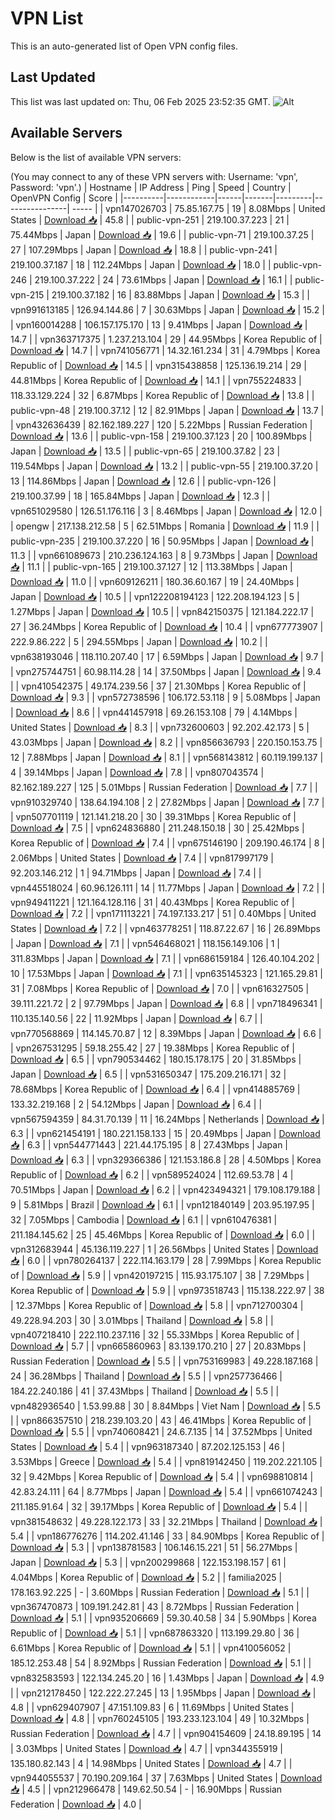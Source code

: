 # VPN List

This is an auto-generated list of Open VPN config files.

## Last Updated

This list was last updated on: Thu, 06 Feb 2025 23:52:35 GMT.
![Alt](https://repobeats.axiom.co/api/embed/186b98318ef1479477931607c1ad7d823f12451f.svg "Repobeats analytics image")

## Available Servers

Below is the list of available VPN servers:

(You may connect to any of these VPN servers with: Username: 'vpn', Password: 'vpn'.)
| Hostname | IP Address | Ping | Speed | Country | OpenVPN Config | Score |
|----------|------------|------|-------|---------|----------------| ----- |
| vpn147026703 | 75.85.167.75 | 19 | 8.08Mbps | United States | [Download 📥](./configs/server_0_US.ovpn) | 45.8 |
| public-vpn-251 | 219.100.37.223 | 21 | 75.44Mbps | Japan | [Download 📥](./configs/server_1_JP.ovpn) | 19.6 |
| public-vpn-71 | 219.100.37.25 | 27 | 107.29Mbps | Japan | [Download 📥](./configs/server_2_JP.ovpn) | 18.8 |
| public-vpn-241 | 219.100.37.187 | 18 | 112.24Mbps | Japan | [Download 📥](./configs/server_3_JP.ovpn) | 18.0 |
| public-vpn-246 | 219.100.37.222 | 24 | 73.61Mbps | Japan | [Download 📥](./configs/server_4_JP.ovpn) | 16.1 |
| public-vpn-215 | 219.100.37.182 | 16 | 83.88Mbps | Japan | [Download 📥](./configs/server_5_JP.ovpn) | 15.3 |
| vpn991613185 | 126.94.144.86 | 7 | 30.63Mbps | Japan | [Download 📥](./configs/server_6_JP.ovpn) | 15.2 |
| vpn160014288 | 106.157.175.170 | 13 | 9.41Mbps | Japan | [Download 📥](./configs/server_7_JP.ovpn) | 14.7 |
| vpn363717375 | 1.237.213.104 | 29 | 44.95Mbps | Korea Republic of | [Download 📥](./configs/server_8_KR.ovpn) | 14.7 |
| vpn741056771 | 14.32.161.234 | 31 | 4.79Mbps | Korea Republic of | [Download 📥](./configs/server_9_KR.ovpn) | 14.5 |
| vpn315438858 | 125.136.19.214 | 29 | 44.81Mbps | Korea Republic of | [Download 📥](./configs/server_10_KR.ovpn) | 14.1 |
| vpn755224833 | 118.33.129.224 | 32 | 6.87Mbps | Korea Republic of | [Download 📥](./configs/server_11_KR.ovpn) | 13.8 |
| public-vpn-48 | 219.100.37.12 | 12 | 82.91Mbps | Japan | [Download 📥](./configs/server_12_JP.ovpn) | 13.7 |
| vpn432636439 | 82.162.189.227 | 120 | 5.22Mbps | Russian Federation | [Download 📥](./configs/server_13_RU.ovpn) | 13.6 |
| public-vpn-158 | 219.100.37.123 | 20 | 100.89Mbps | Japan | [Download 📥](./configs/server_14_JP.ovpn) | 13.5 |
| public-vpn-65 | 219.100.37.82 | 23 | 119.54Mbps | Japan | [Download 📥](./configs/server_15_JP.ovpn) | 13.2 |
| public-vpn-55 | 219.100.37.20 | 13 | 114.86Mbps | Japan | [Download 📥](./configs/server_16_JP.ovpn) | 12.6 |
| public-vpn-126 | 219.100.37.99 | 18 | 165.84Mbps | Japan | [Download 📥](./configs/server_17_JP.ovpn) | 12.3 |
| vpn651029580 | 126.51.176.116 | 3 | 8.46Mbps | Japan | [Download 📥](./configs/server_18_JP.ovpn) | 12.0 |
| opengw | 217.138.212.58 | 5 | 62.51Mbps | Romania | [Download 📥](./configs/server_19_RO.ovpn) | 11.9 |
| public-vpn-235 | 219.100.37.220 | 16 | 50.95Mbps | Japan | [Download 📥](./configs/server_20_JP.ovpn) | 11.3 |
| vpn661089673 | 210.236.124.163 | 8 | 9.73Mbps | Japan | [Download 📥](./configs/server_21_JP.ovpn) | 11.1 |
| public-vpn-165 | 219.100.37.127 | 12 | 113.38Mbps | Japan | [Download 📥](./configs/server_22_JP.ovpn) | 11.0 |
| vpn609126211 | 180.36.60.167 | 19 | 24.40Mbps | Japan | [Download 📥](./configs/server_23_JP.ovpn) | 10.5 |
| vpn122208194123 | 122.208.194.123 | 5 | 1.27Mbps | Japan | [Download 📥](./configs/server_24_JP.ovpn) | 10.5 |
| vpn842150375 | 121.184.222.17 | 27 | 36.24Mbps | Korea Republic of | [Download 📥](./configs/server_25_KR.ovpn) | 10.4 |
| vpn677773907 | 222.9.86.222 | 5 | 294.55Mbps | Japan | [Download 📥](./configs/server_26_JP.ovpn) | 10.2 |
| vpn638193046 | 118.110.207.40 | 17 | 6.59Mbps | Japan | [Download 📥](./configs/server_27_JP.ovpn) | 9.7 |
| vpn275744751 | 60.98.114.28 | 14 | 37.50Mbps | Japan | [Download 📥](./configs/server_28_JP.ovpn) | 9.4 |
| vpn410542375 | 49.174.239.56 | 37 | 21.30Mbps | Korea Republic of | [Download 📥](./configs/server_29_KR.ovpn) | 9.3 |
| vpn572738596 | 106.172.53.118 | 9 | 5.08Mbps | Japan | [Download 📥](./configs/server_30_JP.ovpn) | 8.6 |
| vpn441457918 | 69.26.153.108 | 79 | 4.14Mbps | United States | [Download 📥](./configs/server_31_US.ovpn) | 8.3 |
| vpn732600603 | 92.202.42.173 | 5 | 43.03Mbps | Japan | [Download 📥](./configs/server_32_JP.ovpn) | 8.2 |
| vpn856636793 | 220.150.153.75 | 12 | 7.88Mbps | Japan | [Download 📥](./configs/server_33_JP.ovpn) | 8.1 |
| vpn568143812 | 60.119.199.137 | 4 | 39.14Mbps | Japan | [Download 📥](./configs/server_34_JP.ovpn) | 7.8 |
| vpn807043574 | 82.162.189.227 | 125 | 5.01Mbps | Russian Federation | [Download 📥](./configs/server_35_RU.ovpn) | 7.7 |
| vpn910329740 | 138.64.194.108 | 2 | 27.82Mbps | Japan | [Download 📥](./configs/server_36_JP.ovpn) | 7.7 |
| vpn507701119 | 121.141.218.20 | 30 | 39.31Mbps | Korea Republic of | [Download 📥](./configs/server_37_KR.ovpn) | 7.5 |
| vpn624836880 | 211.248.150.18 | 30 | 25.42Mbps | Korea Republic of | [Download 📥](./configs/server_38_KR.ovpn) | 7.4 |
| vpn675146190 | 209.190.46.174 | 8 | 2.06Mbps | United States | [Download 📥](./configs/server_39_US.ovpn) | 7.4 |
| vpn817997179 | 92.203.146.212 | 1 | 94.71Mbps | Japan | [Download 📥](./configs/server_40_JP.ovpn) | 7.4 |
| vpn445518024 | 60.96.126.111 | 14 | 11.77Mbps | Japan | [Download 📥](./configs/server_41_JP.ovpn) | 7.2 |
| vpn949411221 | 121.164.128.116 | 31 | 40.43Mbps | Korea Republic of | [Download 📥](./configs/server_42_KR.ovpn) | 7.2 |
| vpn171113221 | 74.197.133.217 | 51 | 0.40Mbps | United States | [Download 📥](./configs/server_43_US.ovpn) | 7.2 |
| vpn463778251 | 118.87.22.67 | 16 | 26.89Mbps | Japan | [Download 📥](./configs/server_44_JP.ovpn) | 7.1 |
| vpn546468021 | 118.156.149.106 | 1 | 311.83Mbps | Japan | [Download 📥](./configs/server_45_JP.ovpn) | 7.1 |
| vpn686159184 | 126.40.104.202 | 10 | 17.53Mbps | Japan | [Download 📥](./configs/server_46_JP.ovpn) | 7.1 |
| vpn635145323 | 121.165.29.81 | 31 | 7.08Mbps | Korea Republic of | [Download 📥](./configs/server_47_KR.ovpn) | 7.0 |
| vpn616327505 | 39.111.221.72 | 2 | 97.79Mbps | Japan | [Download 📥](./configs/server_48_JP.ovpn) | 6.8 |
| vpn718496341 | 110.135.140.56 | 22 | 11.92Mbps | Japan | [Download 📥](./configs/server_49_JP.ovpn) | 6.7 |
| vpn770568869 | 114.145.70.87 | 12 | 8.39Mbps | Japan | [Download 📥](./configs/server_50_JP.ovpn) | 6.6 |
| vpn267531295 | 59.18.255.42 | 27 | 19.38Mbps | Korea Republic of | [Download 📥](./configs/server_51_KR.ovpn) | 6.5 |
| vpn790534462 | 180.15.178.175 | 20 | 31.85Mbps | Japan | [Download 📥](./configs/server_52_JP.ovpn) | 6.5 |
| vpn531650347 | 175.209.216.171 | 32 | 78.68Mbps | Korea Republic of | [Download 📥](./configs/server_53_KR.ovpn) | 6.4 |
| vpn414885769 | 133.32.219.168 | 2 | 54.12Mbps | Japan | [Download 📥](./configs/server_54_JP.ovpn) | 6.4 |
| vpn567594359 | 84.31.70.139 | 11 | 16.24Mbps | Netherlands | [Download 📥](./configs/server_55_NL.ovpn) | 6.3 |
| vpn621454191 | 180.221.158.133 | 15 | 20.49Mbps | Japan | [Download 📥](./configs/server_56_JP.ovpn) | 6.3 |
| vpn544771443 | 221.44.175.195 | 8 | 27.43Mbps | Japan | [Download 📥](./configs/server_57_JP.ovpn) | 6.3 |
| vpn329366386 | 121.153.186.8 | 28 | 4.50Mbps | Korea Republic of | [Download 📥](./configs/server_58_KR.ovpn) | 6.2 |
| vpn589524024 | 112.69.53.78 | 4 | 70.51Mbps | Japan | [Download 📥](./configs/server_59_JP.ovpn) | 6.2 |
| vpn423494321 | 179.108.179.188 | 9 | 5.81Mbps | Brazil | [Download 📥](./configs/server_60_BR.ovpn) | 6.1 |
| vpn121840149 | 203.95.197.95 | 32 | 7.05Mbps | Cambodia | [Download 📥](./configs/server_61_KH.ovpn) | 6.1 |
| vpn610476381 | 211.184.145.62 | 25 | 45.46Mbps | Korea Republic of | [Download 📥](./configs/server_62_KR.ovpn) | 6.0 |
| vpn312683944 | 45.136.119.227 | 1 | 26.56Mbps | United States | [Download 📥](./configs/server_63_US.ovpn) | 6.0 |
| vpn780264137 | 222.114.163.179 | 28 | 7.99Mbps | Korea Republic of | [Download 📥](./configs/server_64_KR.ovpn) | 5.9 |
| vpn420197215 | 115.93.175.107 | 38 | 7.29Mbps | Korea Republic of | [Download 📥](./configs/server_65_KR.ovpn) | 5.9 |
| vpn973518743 | 115.138.222.97 | 38 | 12.37Mbps | Korea Republic of | [Download 📥](./configs/server_66_KR.ovpn) | 5.8 |
| vpn712700304 | 49.228.94.203 | 30 | 3.01Mbps | Thailand | [Download 📥](./configs/server_67_TH.ovpn) | 5.8 |
| vpn407218410 | 222.110.237.116 | 32 | 55.33Mbps | Korea Republic of | [Download 📥](./configs/server_68_KR.ovpn) | 5.7 |
| vpn665860963 | 83.139.170.210 | 27 | 20.83Mbps | Russian Federation | [Download 📥](./configs/server_69_RU.ovpn) | 5.5 |
| vpn753169983 | 49.228.187.168 | 24 | 36.28Mbps | Thailand | [Download 📥](./configs/server_70_TH.ovpn) | 5.5 |
| vpn257736466 | 184.22.240.186 | 41 | 37.43Mbps | Thailand | [Download 📥](./configs/server_71_TH.ovpn) | 5.5 |
| vpn482936540 | 1.53.99.88 | 30 | 8.84Mbps | Viet Nam | [Download 📥](./configs/server_72_VN.ovpn) | 5.5 |
| vpn866357510 | 218.239.103.20 | 43 | 46.41Mbps | Korea Republic of | [Download 📥](./configs/server_73_KR.ovpn) | 5.5 |
| vpn740608421 | 24.6.7.135 | 14 | 37.52Mbps | United States | [Download 📥](./configs/server_74_US.ovpn) | 5.4 |
| vpn963187340 | 87.202.125.153 | 46 | 3.53Mbps | Greece | [Download 📥](./configs/server_75_GR.ovpn) | 5.4 |
| vpn819142450 | 119.202.221.105 | 32 | 9.42Mbps | Korea Republic of | [Download 📥](./configs/server_76_KR.ovpn) | 5.4 |
| vpn698810814 | 42.83.24.111 | 64 | 8.77Mbps | Japan | [Download 📥](./configs/server_77_JP.ovpn) | 5.4 |
| vpn661074243 | 211.185.91.64 | 32 | 39.17Mbps | Korea Republic of | [Download 📥](./configs/server_78_KR.ovpn) | 5.4 |
| vpn381548632 | 49.228.122.173 | 33 | 32.21Mbps | Thailand | [Download 📥](./configs/server_79_TH.ovpn) | 5.4 |
| vpn186776276 | 114.202.41.146 | 33 | 84.90Mbps | Korea Republic of | [Download 📥](./configs/server_80_KR.ovpn) | 5.3 |
| vpn138781583 | 106.146.15.221 | 51 | 56.27Mbps | Japan | [Download 📥](./configs/server_81_JP.ovpn) | 5.3 |
| vpn200299868 | 122.153.198.157 | 61 | 4.04Mbps | Korea Republic of | [Download 📥](./configs/server_82_KR.ovpn) | 5.2 |
| familia2025 | 178.163.92.225 | - | 3.60Mbps | Russian Federation | [Download 📥](./configs/server_83_RU.ovpn) | 5.1 |
| vpn367470873 | 109.191.242.81 | 43 | 8.72Mbps | Russian Federation | [Download 📥](./configs/server_84_RU.ovpn) | 5.1 |
| vpn935206669 | 59.30.40.58 | 34 | 5.90Mbps | Korea Republic of | [Download 📥](./configs/server_85_KR.ovpn) | 5.1 |
| vpn687863320 | 113.199.29.80 | 36 | 6.61Mbps | Korea Republic of | [Download 📥](./configs/server_86_KR.ovpn) | 5.1 |
| vpn410056052 | 185.12.253.48 | 54 | 8.92Mbps | Russian Federation | [Download 📥](./configs/server_87_RU.ovpn) | 5.1 |
| vpn832583593 | 122.134.245.20 | 16 | 1.43Mbps | Japan | [Download 📥](./configs/server_88_JP.ovpn) | 4.9 |
| vpn212178450 | 122.222.27.245 | 13 | 1.95Mbps | Japan | [Download 📥](./configs/server_89_JP.ovpn) | 4.8 |
| vpn629407907 | 47.151.109.83 | 6 | 11.69Mbps | United States | [Download 📥](./configs/server_90_US.ovpn) | 4.8 |
| vpn760245105 | 193.233.123.104 | 49 | 10.32Mbps | Russian Federation | [Download 📥](./configs/server_91_RU.ovpn) | 4.7 |
| vpn904154609 | 24.18.89.195 | 14 | 3.03Mbps | United States | [Download 📥](./configs/server_92_US.ovpn) | 4.7 |
| vpn344355919 | 135.180.82.143 | 4 | 14.98Mbps | United States | [Download 📥](./configs/server_93_US.ovpn) | 4.7 |
| vpn944055537 | 70.190.209.164 | 37 | 7.63Mbps | United States | [Download 📥](./configs/server_94_US.ovpn) | 4.5 |
| vpn212966478 | 149.62.50.54 | - | 16.90Mbps | Russian Federation | [Download 📥](./configs/server_95_RU.ovpn) | 4.0 |
